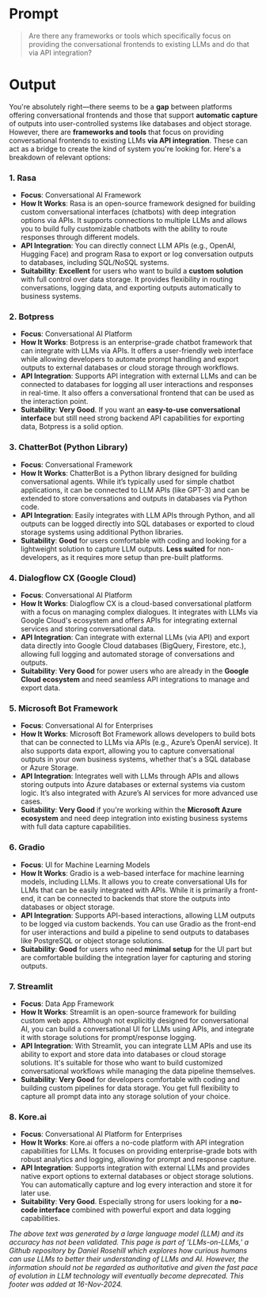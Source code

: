 # Prompt

> Are there any frameworks or tools which specifically focus on providing the conversational frontends to existing LLMs and do that via API integration?

# Output

You're absolutely right—there seems to be a **gap** between platforms offering conversational frontends and those that support **automatic capture** of outputs into user-controlled systems like databases and object storage. However, there are **frameworks and tools** that focus on providing conversational frontends to existing LLMs **via API integration**. These can act as a bridge to create the kind of system you're looking for. Here's a breakdown of relevant options:

### 1. Rasa

- **Focus**: Conversational AI Framework
- **How It Works**: Rasa is an open-source framework designed for building custom conversational interfaces (chatbots) with deep integration options via APIs. It supports connections to multiple LLMs and allows you to build fully customizable chatbots with the ability to route responses through different models.
- **API Integration**: You can directly connect LLM APIs (e.g., OpenAI, Hugging Face) and program Rasa to export or log conversation outputs to databases, including SQL/NoSQL systems.
- **Suitability**: **Excellent** for users who want to build a **custom solution** with full control over data storage. It provides flexibility in routing conversations, logging data, and exporting outputs automatically to business systems.

### 2. Botpress

- **Focus**: Conversational AI Platform
- **How It Works**: Botpress is an enterprise-grade chatbot framework that can integrate with LLMs via APIs. It offers a user-friendly web interface while allowing developers to automate prompt handling and export outputs to external databases or cloud storage through workflows.
- **API Integration**: Supports API integration with external LLMs and can be connected to databases for logging all user interactions and responses in real-time. It also offers a conversational frontend that can be used as the interaction point.
- **Suitability**: **Very Good**. If you want an **easy-to-use conversational interface** but still need strong backend API capabilities for exporting data, Botpress is a solid option.

### 3. ChatterBot (Python Library)

- **Focus**: Conversational Framework
- **How It Works**: ChatterBot is a Python library designed for building conversational agents. While it’s typically used for simple chatbot applications, it can be connected to LLM APIs (like GPT-3) and can be extended to store conversations and outputs in databases via Python code.
- **API Integration**: Easily integrates with LLM APIs through Python, and all outputs can be logged directly into SQL databases or exported to cloud storage systems using additional Python libraries.
- **Suitability**: **Good** for users comfortable with coding and looking for a lightweight solution to capture LLM outputs. **Less suited** for non-developers, as it requires more setup than pre-built platforms.

### 4. Dialogflow CX (Google Cloud)

- **Focus**: Conversational AI Platform
- **How It Works**: Dialogflow CX is a cloud-based conversational platform with a focus on managing complex dialogues. It integrates with LLMs via Google Cloud's ecosystem and offers APIs for integrating external services and storing conversational data.
- **API Integration**: Can integrate with external LLMs (via API) and export data directly into Google Cloud databases (BigQuery, Firestore, etc.), allowing full logging and automated storage of conversations and outputs.
- **Suitability**: **Very Good** for power users who are already in the **Google Cloud ecosystem** and need seamless API integrations to manage and export data.

### 5. Microsoft Bot Framework

- **Focus**: Conversational AI for Enterprises
- **How It Works**: Microsoft Bot Framework allows developers to build bots that can be connected to LLMs via APIs (e.g., Azure’s OpenAI service). It also supports data export, allowing you to capture conversational outputs in your own business systems, whether that's a SQL database or Azure Storage.
- **API Integration**: Integrates well with LLMs through APIs and allows storing outputs into Azure databases or external systems via custom logic. It’s also integrated with Azure’s AI services for more advanced use cases.
- **Suitability**: **Very Good** if you're working within the **Microsoft Azure ecosystem** and need deep integration into existing business systems with full data capture capabilities.

### 6. Gradio

- **Focus**: UI for Machine Learning Models
- **How It Works**: Gradio is a web-based interface for machine learning models, including LLMs. It allows you to create conversational UIs for LLMs that can be easily integrated with APIs. While it is primarily a front-end, it can be connected to backends that store the outputs into databases or object storage.
- **API Integration**: Supports API-based interactions, allowing LLM outputs to be logged via custom backends. You can use Gradio as the front-end for user interactions and build a pipeline to send outputs to databases like PostgreSQL or object storage solutions.
- **Suitability**: **Good** for users who need **minimal setup** for the UI part but are comfortable building the integration layer for capturing and storing outputs.

### 7. Streamlit

- **Focus**: Data App Framework
- **How It Works**: Streamlit is an open-source framework for building custom web apps. Although not explicitly designed for conversational AI, you can build a conversational UI for LLMs using APIs, and integrate it with storage solutions for prompt/response logging.
- **API Integration**: With Streamlit, you can integrate LLM APIs and use its ability to export and store data into databases or cloud storage solutions. It's suitable for those who want to build customized conversational workflows while managing the data pipeline themselves.
- **Suitability**: **Very Good** for developers comfortable with coding and building custom pipelines for data storage. You get full flexibility to capture all prompt data into any storage solution of your choice.

### 8. Kore.ai

- **Focus**: Conversational AI Platform for Enterprises
- **How It Works**: Kore.ai offers a no-code platform with API integration capabilities for LLMs. It focuses on providing enterprise-grade bots with robust analytics and logging, allowing for prompt and response capture.
- **API Integration**: Supports integration with external LLMs and provides native export options to external databases or object storage solutions. You can automatically capture and log every interaction and store it for later use.
- **Suitability**: **Very Good**. Especially strong for users looking for a **no-code interface** combined with powerful export and data logging capabilities.

*The above text was generated by a large language model (LLM) and its accuracy has not been validated. This page is part of 'LLMs-on-LLMs,' a Github repository by Daniel Rosehill which explores how curious humans can use LLMs to better their understanding of LLMs and AI. However, the information should not be regarded as authoritative and given the fast pace of evolution in LLM technology will eventually become deprecated. This footer was added at 16-Nov-2024.*


